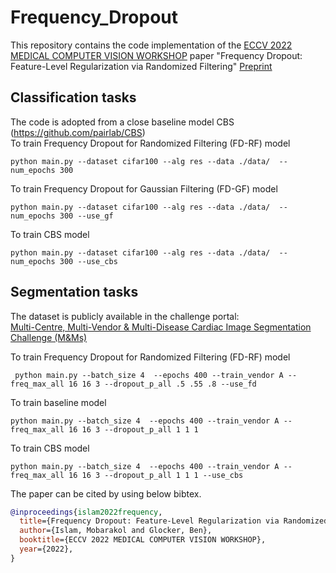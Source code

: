 # Frequency_Dropout

This repository contains the code implementation of the [ECCV 2022 MEDICAL COMPUTER VISION WORKSHOP](https://mcv-workshop.github.io/) paper "Frequency Dropout: Feature-Level Regularization via Randomized Filtering" [Preprint](https://arxiv.org/pdf/2209.09844.pdf)
## Classification tasks
The code is adopted from a close baseline model CBS (https://github.com/pairlab/CBS) <br>
To train Frequency Dropout for Randomized Filtering (FD-RF) model

```
python main.py --dataset cifar100 --alg res --data ./data/  --num_epochs 300
```

To train Frequency Dropout for Gaussian Filtering (FD-GF) model

```
python main.py --dataset cifar100 --alg res --data ./data/  --num_epochs 300 --use_gf

```
To train CBS model

```
python main.py --dataset cifar100 --alg res --data ./data/  --num_epochs 300 --use_cbs
```

## Segmentation tasks
The dataset is publicly available in the challenge portal: <br>
[Multi-Centre, Multi-Vendor & Multi-Disease Cardiac Image Segmentation Challenge (M&Ms)](https://www.ub.edu/mnms/)

To train Frequency Dropout for Randomized Filtering (FD-RF) model

```
 python main.py --batch_size 4  --epochs 400 --train_vendor A --freq_max_all 16 16 3 --dropout_p_all .5 .55 .8 --use_fd
```

To train baseline model
```
python main.py --batch_size 4  --epochs 400 --train_vendor A --freq_max_all 16 16 3 --dropout_p_all 1 1 1
```
To train CBS model
```
python main.py --batch_size 4  --epochs 400 --train_vendor A --freq_max_all 16 16 3 --dropout_p_all 1 1 1 --use_cbs
```

The paper can be cited by using below bibtex.

```bibtex
@inproceedings{islam2022frequency,
  title={Frequency Dropout: Feature-Level Regularization via Randomized Filtering},
  author={Islam, Mobarakol and Glocker, Ben},
  booktitle={ECCV 2022 MEDICAL COMPUTER VISION WORKSHOP},
  year={2022},
}
```
